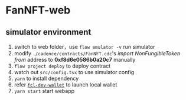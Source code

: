 # FanNFT-web

## simulator environment

1. switch to web folder，use `flow emulator -v` run simulator
2. modify `./cadence/contracts/FanNFT.cdc`'s *import NonFungibleToken from* address to **0xf8d6e0586b0a20c7** manually
3. `flow project deploy` to deploy contract
4. watch out `src/config.tsx` to use simulator config
5. `yarn` to install dependency
6. refer [`fcl-dev-wallet`](https://github.com/onflow/fcl-dev-wallet) to launch local wallet
7. `yarn start` start webapp
